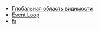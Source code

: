 * [Глобальная область видимости](global/README.md)
* [Event Loop](event-loop/README.md)
* [fs](fs/README.md)